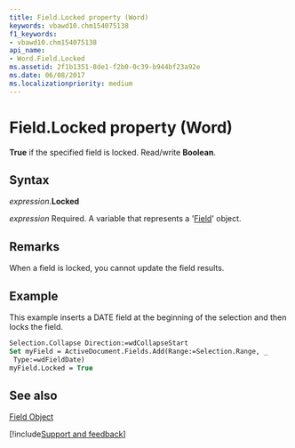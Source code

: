 ```yaml
---
title: Field.Locked property (Word)
keywords: vbawd10.chm154075138
f1_keywords:
- vbawd10.chm154075138
api_name:
- Word.Field.Locked
ms.assetid: 2f1b1351-8de1-f2b0-0c39-b944bf23a92e
ms.date: 06/08/2017
ms.localizationpriority: medium
---
```



# Field.Locked property (Word)

 **True** if the specified field is locked. Read/write **Boolean**.


## Syntax

_expression_.**Locked**

_expression_ Required. A variable that represents a '[Field](Word.Field.md)' object.


## Remarks

When a field is locked, you cannot update the field results.


## Example

This example inserts a DATE field at the beginning of the selection and then locks the field.


```vb
Selection.Collapse Direction:=wdCollapseStart 
Set myField = ActiveDocument.Fields.Add(Range:=Selection.Range, _ 
 Type:=wdFieldDate) 
myField.Locked = True
```


## See also


[Field Object](Word.Field.md)

[!include[Support and feedback](~/includes/feedback-boilerplate.md)]